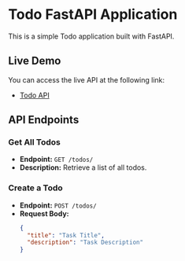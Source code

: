 # Todo FastAPI Application

This is a simple Todo application built with FastAPI.

## Live Demo

You can access the live API at the following link:

- [Todo API](https://web-production-4da0.up.railway.app)

## API Endpoints

### Get All Todos
- **Endpoint:** `GET /todos/`
- **Description:** Retrieve a list of all todos.

### Create a Todo
- **Endpoint:** `POST /todos/`
- **Request Body:**
  ```json
  {
    "title": "Task Title",
    "description": "Task Description"
  }
